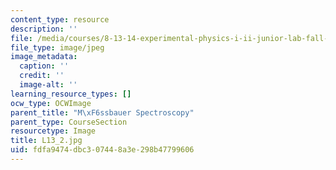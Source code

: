 ```yaml
---
content_type: resource
description: ''
file: /media/courses/8-13-14-experimental-physics-i-ii-junior-lab-fall-2016-spring-2017/fdfa9474dbc307448a3e298b47799606_L13_2.jpg
file_type: image/jpeg
image_metadata:
  caption: ''
  credit: ''
  image-alt: ''
learning_resource_types: []
ocw_type: OCWImage
parent_title: "M\xF6ssbauer Spectroscopy"
parent_type: CourseSection
resourcetype: Image
title: L13_2.jpg
uid: fdfa9474-dbc3-0744-8a3e-298b47799606
---
```

